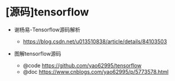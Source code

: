 # [源码]tensorflow

- 谢杨易-Tensorflow源码解析
  - https://blog.csdn.net/u013510838/article/details/84103503

- 图解tensorflow源码
  - @code https://github.com/yao62995/tensorflow
  - @doc https://www.cnblogs.com/yao62995/p/5773578.html